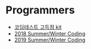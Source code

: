 # Programmers
* [코딩테스트 고득점 kit](https://github.com/courage331/Programmers/tree/master/Programmers/src/coding_test/highscore_kit)
* [2018 Summer/Winter Coding](https://github.com/courage331/Programmers/tree/master/Programmers/src/coding_test/SummerWinterCoding2018)
* [2019 Summer/Winter Coding](https://github.com/courage331/Programmers/tree/master/Programmers/src/coding_test/SummerWinterCoding2019)
